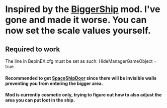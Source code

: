 # Inspired by the [BiggerShip](https://thunderstore.io/c/lethal-company/p/Caverne/BiggerShip/) mod. I've gone and made it worse. You can now set the scale values yourself.

## Required to work
The line in BepinEX.cfg must be set as such: HideManagerGameObject = true

#### Recommended to get [SpaceShipDoor](https://thunderstore.io/c/lethal-company/p/Wolf11221/SpaceShipDoor/) since there will be invisible walls preventing you from entering the bigger area. 

#### Mod is currently cosmetic only, trying to figure out how to also adjust the area you can put loot in the ship.
